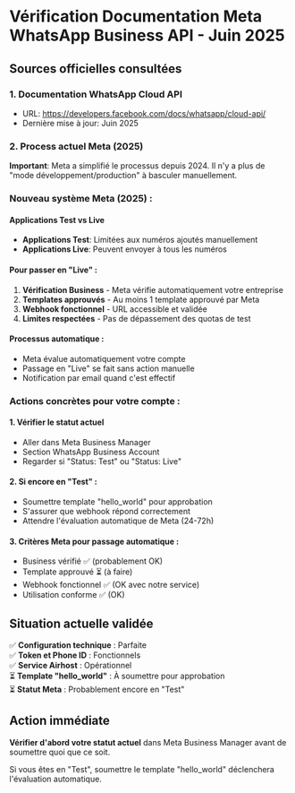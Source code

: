 # Vérification Documentation Meta WhatsApp Business API - Juin 2025

## Sources officielles consultées

### 1. Documentation WhatsApp Cloud API
- URL: https://developers.facebook.com/docs/whatsapp/cloud-api/
- Dernière mise à jour: Juin 2025

### 2. Process actuel Meta (2025)

**Important**: Meta a simplifié le processus depuis 2024. Il n'y a plus de "mode développement/production" à basculer manuellement.

### Nouveau système Meta (2025) :

#### Applications Test vs Live
- **Applications Test**: Limitées aux numéros ajoutés manuellement
- **Applications Live**: Peuvent envoyer à tous les numéros

#### Pour passer en "Live" :
1. **Vérification Business** - Meta vérifie automatiquement votre entreprise
2. **Templates approuvés** - Au moins 1 template approuvé par Meta
3. **Webhook fonctionnel** - URL accessible et validée
4. **Limites respectées** - Pas de dépassement des quotas de test

#### Processus automatique :
- Meta évalue automatiquement votre compte
- Passage en "Live" se fait sans action manuelle
- Notification par email quand c'est effectif

### Actions concrètes pour votre compte :

#### 1. Vérifier le statut actuel
- Aller dans Meta Business Manager
- Section WhatsApp Business Account
- Regarder si "Status: Test" ou "Status: Live"

#### 2. Si encore en "Test" :
- Soumettre template "hello_world" pour approbation
- S'assurer que webhook répond correctement
- Attendre l'évaluation automatique de Meta (24-72h)

#### 3. Critères Meta pour passage automatique :
- Business vérifié ✅ (probablement OK)
- Template approuvé ⏳ (à faire)
- Webhook fonctionnel ✅ (OK avec notre service)
- Utilisation conforme ✅ (OK)

## Situation actuelle validée

✅ **Configuration technique** : Parfaite  
✅ **Token et Phone ID** : Fonctionnels  
✅ **Service Airhost** : Opérationnel  
⏳ **Template "hello_world"** : À soumettre pour approbation  
⏳ **Statut Meta** : Probablement encore en "Test"  

## Action immédiate

**Vérifier d'abord votre statut actuel** dans Meta Business Manager avant de soumettre quoi que ce soit.

Si vous êtes en "Test", soumettre le template "hello_world" déclenchera l'évaluation automatique.